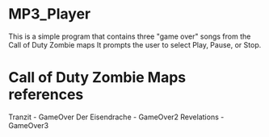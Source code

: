 # MP3_Player

 This is a simple program that contains three "game over" songs from the Call of Duty Zombie maps
 It prompts the user to select Play, Pause, or Stop.
 
 # Call of Duty Zombie Maps references
 Tranzit - GameOver
 Der Eisendrache - GameOver2
 Revelations - GameOver3

